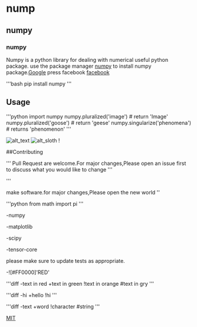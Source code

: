  # nump 
 ## numpy
 ### numpy 
Numpy is a python library for dealing with numerical useful python package.
use the package manager [numpy](https://pip.pypa.io/en/stable/) to install numpy package.[Google](google.com)
press facebook
[facebook](www.facebook.com)


'''bash
pip install numpy
'''

## Usage 

'''python 
import numpy
numpy.pluralized('image') # return 'Image'
numpy.pluralized('goose') # return 'geese'
numpy.singularize('phenomena') # returns 'phenomenon'
'''

![alt_text](https://www.sciencemag.org/sites/default/files/styles/inline__699w__no_aspect/public/dogs_1280p_0.jpg?itok=_Ch9dkfK)
![alt_sloth](https://images.unsplash.com/photo-1536524293309-dec90390d9fd?ixlib=rb-1.2.1&ixid=eyJhcHBfaWQiOjEyMDd9&auto=format&fit=crop&w=334&q=80)
!

##Contributing

'''
Pull Request are welcome.For major changes,Please open an issue first to discuss what you would like to change
'''

'''

make software.for major changes,Please open the new world
''

'''python 
from math import pi
'''

-numpy

-matplotlib

-scipy

-tensor-core

please make sure to update tests as appropriate.

-![#FF0000]'RED'

'''diff
-text in red 
+text in green
!text in orange
#text in gry 
'''

'''diff
-hi
+hello
!hi
'''




'''diff
-text
+word
!character
#string
'''

[MIT](https://choosealicense.com/licenses/mit/)

